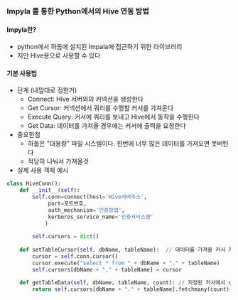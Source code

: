 ### Impyla 를 통한 Python에서의 Hive 연동 방법

#### Impyla란?
- python에서 하둡에 설치된 Impala에 접근하기 위한 라이브러리
- 지만 Hive용으로 사용할 수 있다

#### 기본 사용법
- 단계 (내맘대로 정한거)
  - Connect: Hive 서버와의 커넥션을 생성한다
  - Get Cursor: 커넥션에서 쿼리를 수행할 커서를 가져온다
  - Execute Query: 커서에 쿼리를 보내고 Hive에서 동작을 수행한다
  - Get Data: 데이터를 가져올 경우에는 커서에 출력을 요청한다
- 중요한점
  - 하둡은 "대용량" 파일 시스템이다. 한번에 너무 많은 데이터를 가져오면 못버틴다
  - 적당히 나눠서 가져올것
- 실제 사용 객체 예시
```python
class HiveConn():
    def __init__(self):
        self.conn=connect(host='Hive서버주소',
             port=포트번호,
             auth_mechanism='인증방법',
             kerberos_service_name='인증서비스명'
            )
        
        self.cursors = dict()
    
    def setTableCursor(self, dbName, tableName):  // 데이터를 가져올 커서 지정, 데이터를 나눠서 가져오려고 커서만 만들어둠
        cursor = self.conn.cursor()
        cursor.execute("select * from " + dbName + "." + tableName)
        self.cursors[dbName + "." + tableName] = cursor
    
    def getTableData(self, dbName, tableName, count): // 지정된 커서에서 count개 만큼 데이터 가져옴
        return self.cursors[dbName + "." + tableName].fetchmany(count)
```
    
